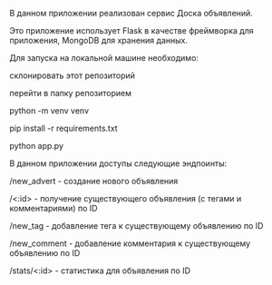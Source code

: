 В данном приложении реализован сервис Доска объявлений.

Это приложение использует Flask в качестве фреймворка для приложения, MongoDB для хранения данных.

Для запуска на локальной машине необходимо:

  склонировать этот репозиторий

  перейти в папку репозиторием

  python -m venv venv

  pip install -r requirements.txt

  python app.py

В данном приложении доступы следующие эндпоинты:

/new_advert - создание нового объявления

/<:id> - получение существующего объявления (с тегами и комментариями) по ID

/new_tag - добавление тега к существующему объявлению по ID

/new_comment - добавление комментария к существующему объявлению по ID

/stats/<:id> - статистика для объявления по ID


